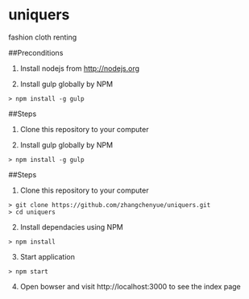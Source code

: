 # uniquers
fashion cloth renting

##Preconditions
1. Install nodejs from http://nodejs.org

2. Install gulp globally by NPM
```
> npm install -g gulp
``` 


##Steps
1. Clone this repository to your computer

2. Install gulp globally by NPM
```
> npm install -g gulp
``` 

##Steps

1. Clone this repository to your computer
```
> git clone https://github.com/zhangchenyue/uniquers.git
> cd uniquers
``` 

2. Install dependacies using NPM
```
> npm install
```

3. Start application
```
> npm start
```

4. Open bowser and visit http://localhost:3000 to see the index page
